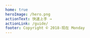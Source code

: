 ```yaml
---
home: true
heroImage: /hero.png
actionText: 快速上手 →
actionLink: /guide/
footer: Copyright © 2018-现在 Monday
---
```

